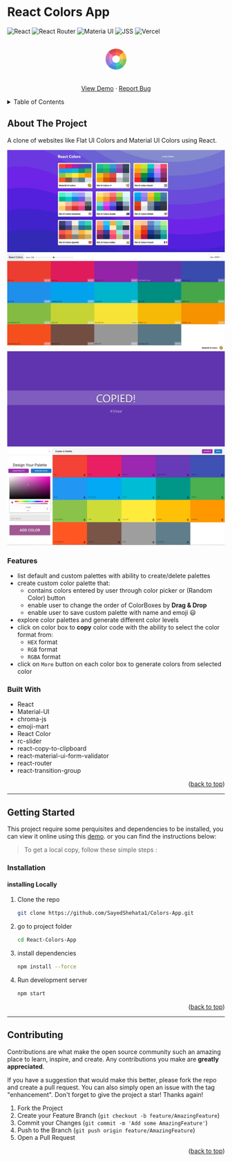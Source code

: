 # React Colors App

<div id="top"></div>

![React](https://img.shields.io/badge/React-20232A?style=for-the-badge&logo=react&logoColor=61DAFB)
![React Router](https://img.shields.io/badge/React_Router-CA4245?style=for-the-badge&logo=react-router&logoColor=white)
![Materia UI](https://img.shields.io/badge/Material%20UI-007FFF?style=for-the-badge&logo=mui&logoColor=white)
![JSS](https://camo.githubusercontent.com/45b13f7a9724dcf21613c23f3aab8900a583ebd09d7c8c38cb31ea2350159703/68747470733a2f2f696d672e736869656c64732e696f2f62616467652f4a53532d4637444631453f7374796c653d666f722d7468652d6261646765266c6f676f3d4a5353266c6f676f436f6c6f723d7768697465)
![Vercel](https://img.shields.io/badge/Vercel-000000?style=for-the-badge&logo=vercel&logoColor=white)

<!-- PROJECT LOGO -->
<div align="center">
  <br>
  <a href="https://react--colors-app.vercel.app/">
      <img src="./public/logo512.png" alt="Logo" height="50" >
    </a>
  <br>
  <br>

  <p align="center">
  <a href="https://react--colors-app.vercel.app/">View Demo</a>
    ·
    <a href="https://github.com/SayedShehata1/Colors-App/issues">Report Bug</a>
  </p>
</div>

<!-- TABLE OF CONTENTS -->
<details>
  <summary>Table of Contents</summary>
  <ol>
    <li>
      <a href="#about-the-project">About The Project</a>
      <ul>
        <li><a href="#features">Features</a></li>
        <li><a href="#built-with">Built With</a></li>
      </ul>
    </li>
    <li>
      <a href="#getting-started">Getting Started</a>
      <ul>
        <li><a href="#installation">Installation</a></li>
      </ul>
    </li>
    <li><a href="#contributing">Contributing</a></li>
  </ol>
</details>

<!-- ABOUT THE PROJECT -->

## About The Project

A clone of websites like Flat UI Colors and Material UI Colors using React.

![Preview](./src/assets/preview-1.png)
![Preview](./src/assets/preview-2.png)
![Preview](./src/assets/preview-3.png)
![Preview](./src/assets/preview-4.png)

### Features

- list default and custom palettes with ability to create/delete palettes
- create custom color palette that:
  - contains colors entered by user through color picker or (Random Color) button
  - enable user to change the order of ColorBoxes by **Drag & Drop**
  - enable user to save custom palette with name and emoji :smiley:
- explore color palettes and generate different color levels
- click on color box to **copy** color code with the ability to select the color format from:
  - `HEX` format
  - `RGB` format
  - `RGBA` format
- click on `More` button on each color box to generate colors from selected color

### Built With

- React
- Material-UI
- chroma-js
- emoji-mart
- React Color
- rc-slider
- react-copy-to-clipboard
- react-material-ui-form-validator
- react-router
- react-transition-group

<p align="right">(<a href="#top">back to top</a>)</p>

---

## Getting Started

This project require some perquisites and dependencies to be installed, you can view it online using this [demo](https://react--colors-app.vercel.app/). or you can find the instructions below:

> To get a local copy, follow these simple steps :

### Installation

#### installing Locally

1. Clone the repo

   ```sh
   git clone https://github.com/SayedShehata1/Colors-App.git
   ```

2. go to project folder

   ```sh
   cd React-Colors-App
   ```

3. install dependencies

   ```bash
   npm install --force
   ```

4. Run development server

   ```sh
   npm start
   ```

<p align="right">(<a href="#top">back to top</a>)</p>

---

<!-- CONTRIBUTING -->

## Contributing

Contributions are what make the open source community such an amazing place to learn, inspire, and create. Any contributions you make are **greatly appreciated**.

If you have a suggestion that would make this better, please fork the repo and create a pull request. You can also simply open an issue with the tag "enhancement".
Don't forget to give the project a star! Thanks again!

1. Fork the Project
2. Create your Feature Branch (`git checkout -b feature/AmazingFeature`)
3. Commit your Changes (`git commit -m 'Add some AmazingFeature'`)
4. Push to the Branch (`git push origin feature/AmazingFeature`)
5. Open a Pull Request

<p align="right">(<a href="#top">back to top</a>)</p>
